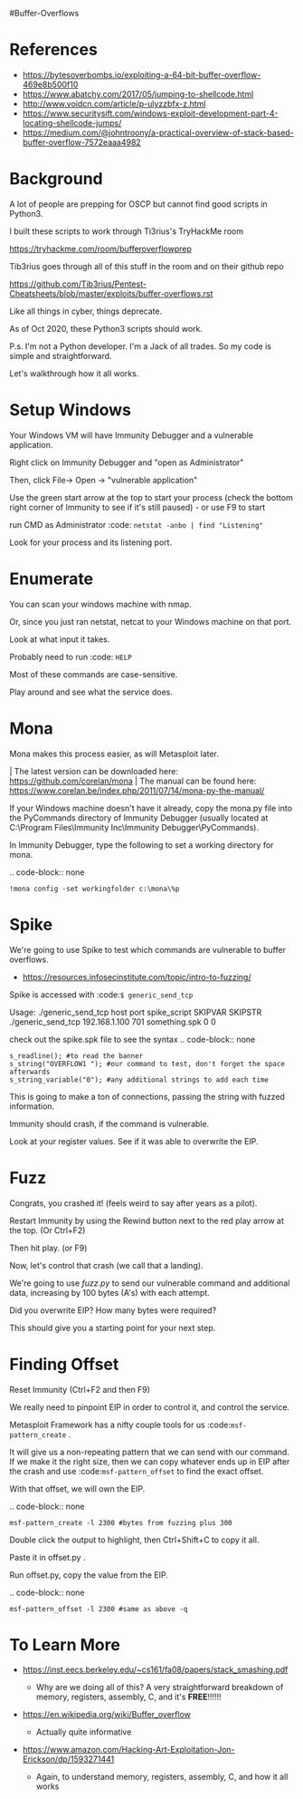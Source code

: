 #Buffer-Overflows


References
==========
* https://bytesoverbombs.io/exploiting-a-64-bit-buffer-overflow-469e8b500f10
* https://www.abatchy.com/2017/05/jumping-to-shellcode.html
* http://www.voidcn.com/article/p-ulyzzbfx-z.html
* https://www.securitysift.com/windows-exploit-development-part-4-locating-shellcode-jumps/
* https://medium.com/@johntroony/a-practical-overview-of-stack-based-buffer-overflow-7572eaaa4982

Background
==========
A lot of people are prepping for OSCP but cannot find good scripts in Python3.

I built these scripts to work through Ti3rius's TryHackMe room 

https://tryhackme.com/room/bufferoverflowprep

Tib3rius goes through all of this stuff in the room and on their github repo

https://github.com/Tib3rius/Pentest-Cheatsheets/blob/master/exploits/buffer-overflows.rst

Like all things in cyber, things deprecate. 

As of Oct 2020, these Python3 scripts should work.

P.s. I'm not a Python developer. I'm a Jack of all trades. 
So my code is simple and straightforward. 

Let's walkthrough how it all works.


Setup Windows
=============
Your Windows VM will have Immunity Debugger and a vulnerable application.

Right click on Immunity Debugger and "open as Administrator"

Then, click File-> Open -> "vulnerable application"

Use the green start arrow at the top to start your process (check the bottom right corner of Immunity to see if it's still paused) - or use F9 to start

run CMD as Administrator
	:code: `netstat -anbo | find "Listening"`

Look for your process and its listening port.
	

Enumerate
=========

You can scan your windows machine with nmap.

Or, since you just ran netstat, netcat to your Windows machine on that port.

Look at what input it takes.

Probably need to run :code: `HELP`

Most of these commands are case-sensitive.

Play around and see what the service does.


Mona
====

Mona makes this process easier, as will Metasploit later.

| The latest version can be downloaded here: https://github.com/corelan/mona
| The manual can be found here: https://www.corelan.be/index.php/2011/07/14/mona-py-the-manual/


If your Windows machine doesn't have it already, copy the mona.py file into the PyCommands directory of Immunity Debugger (usually located at C:\\Program Files\\Immunity Inc\\Immunity Debugger\\PyCommands).

In Immunity Debugger, type the following to set a working directory for mona.

.. code-block:: none

    !mona config -set workingfolder c:\mona\%p

Spike
=====

We're going to use Spike to test which commands are vulnerable to buffer overflows.

* https://resources.infosecinstitute.com/topic/intro-to-fuzzing/

Spike is accessed with :code:`$ generic_send_tcp`

Usage: ./generic_send_tcp host port spike_script SKIPVAR SKIPSTR
./generic_send_tcp 192.168.1.100 701 something.spk 0 0

check out the spike.spk file to see the syntax
.. code-block:: none

	s_readline(); #to read the banner
	s_string("OVERFLOW1 "); #our command to test, don't forget the space afterwards
	s_string_variable("0"); #any additional strings to add each time

This is going to make a ton of connections, passing the string with fuzzed information. 

Immunity should crash, if the command is vulnerable.

Look at your register values. See if it was able to overwrite the EIP.

Fuzz
====

Congrats, you crashed it! (feels weird to say after years as a pilot).

Restart Immunity by using the Rewind button next to the red play arrow at the top. (Or Ctrl+F2)

Then hit play. (or F9)

Now, let's control that crash (we call that a landing).

We're going to use *fuzz.py* to send our vulnerable command and additional data, increasing by 100 bytes (A's) with each attempt.

Did you overwrite EIP? How many bytes were required?

This should give you a starting point for your next step.

Finding Offset
==============

Reset Immunity (Ctrl+F2 and then F9)

We really need to pinpoint EIP in order to control it, and control the service.

Metasploit Framework has a nifty couple tools for us :code:`msf-pattern_create` .

It will give us a non-repeating pattern that we can send with our command. If we make it the right size, then we can copy whatever ends up in EIP after the crash and use :code:`msf-pattern_offset` to find the exact offset.

With that offset, we will own the EIP.

.. code-block:: none
	
	msf-pattern_create -l 2300 #bytes from fuzzing plus 300

Double click the output to highlight, then Ctrl+Shift+C to copy it all.

Paste it in offset.py .

Run offset.py, copy the value from the EIP.

.. code-block:: none
	
	msf-pattern_offset -l 2300 #same as above -q 


To Learn More
=============

* https://inst.eecs.berkeley.edu/~cs161/fa08/papers/stack_smashing.pdf 
	- Why are we doing all of this? A very straightforward breakdown of memory, registers, assembly, C, and it's **FREE**!!!!!!

* https://en.wikipedia.org/wiki/Buffer_overflow 
	- Actually quite informative

* https://www.amazon.com/Hacking-Art-Exploitation-Jon-Erickson/dp/1593271441 
	- Again, to understand memory, registers, assembly, C, and how it all works
